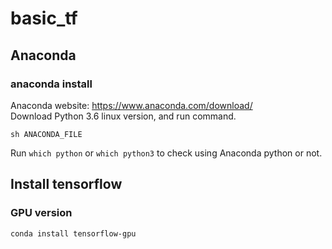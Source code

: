 # basic_tf
## Anaconda
### anaconda install
Anaconda website: https://www.anaconda.com/download/<br>
Download Python 3.6 linux version, and run command.
```
sh ANACONDA_FILE
```
Run ```which python``` or ```which python3``` to check using Anaconda python or not.
## Install tensorflow
### GPU version
```
conda install tensorflow-gpu
```
